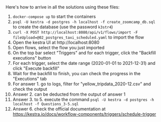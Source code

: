 Here's how to arrive in all the solutions using these files:

1. `docker-compose up` to start the containers
2. `psql -U kestra -d postgres -h localhost -f create_zoomcamp_db.sql` to create the database (use the password `k3str4`)
3. `curl -X POST http://localhost:8080/api/v1/flows/import -F fileUpload=@02_postgres_taxi_scheduled.yaml` to import the flow
4. Open the kestra UI at http://localhost:8080
5. Open flows, select the flow you just imported
6. On the top bar select "Triggers" and for each trigger, click the "Backfill executions" button
7. For each trigger, select the date range (2020-01-01 to 2021-12-31) and click "Execute backfill"
8. Wait for the backfill to finish, you can check the progress in the "Executions" tab
9. For answer 1. go to logs, filter for "yellow_tripdata_2020-12.csv" and check the output
10. Answer 2. can be deducted from the output of answer 1
11. Answer 3. to 5. execute the command `psql -U kestra -d postgres -h localhost -f Questions_3-5.sql`
12. Answer 6. check the official documentation at https://kestra.io/docs/workflow-components/triggers/schedule-trigger

